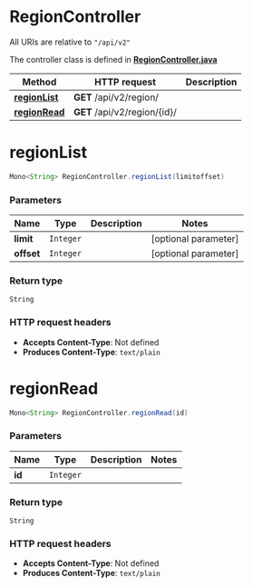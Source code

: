 # RegionController

All URIs are relative to `"/api/v2"`

The controller class is defined in **[RegionController.java](../../src/main/java/org/openapitools/controller/RegionController.java)**

Method | HTTP request | Description
------------- | ------------- | -------------
[**regionList**](#regionList) | **GET** /api/v2/region/ | 
[**regionRead**](#regionRead) | **GET** /api/v2/region/{id}/ | 

<a name="regionList"></a>
# **regionList**
```java
Mono<String> RegionController.regionList(limitoffset)
```



### Parameters
Name | Type | Description  | Notes
------------- | ------------- | ------------- | -------------
**limit** | `Integer` |  | [optional parameter]
**offset** | `Integer` |  | [optional parameter]

### Return type
`String`


### HTTP request headers
 - **Accepts Content-Type**: Not defined
 - **Produces Content-Type**: `text/plain`

<a name="regionRead"></a>
# **regionRead**
```java
Mono<String> RegionController.regionRead(id)
```



### Parameters
Name | Type | Description  | Notes
------------- | ------------- | ------------- | -------------
**id** | `Integer` |  |

### Return type
`String`


### HTTP request headers
 - **Accepts Content-Type**: Not defined
 - **Produces Content-Type**: `text/plain`


